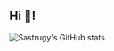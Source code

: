 <h2 align="left">Hi 👋!</h2>

![Sastrugy's GitHub stats](https://github-readme-stats.vercel.app/api?username=Sastrugy&theme=midnight-purple_icons=true)
